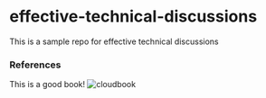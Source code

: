 # effective-technical-discussions
This is a sample repo for effective technical discussions

### References

This is a good book!
![cloudbook](https://user-images.githubusercontent.com/58792/89722272-a9d77880-d9b5-11ea-996e-15e1541a5cc0.jpeg)
